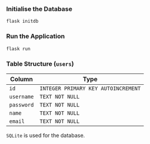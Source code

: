 ### Initialise the Database
```flask initdb```


### Run the Application
```flask run```


### Table Structure (`users`)
|   Column    |                Type                 |
| ----------- | ----------------------------------- |
| `id`        | `INTEGER PRIMARY KEY AUTOINCREMENT` |
| `username`  | `TEXT NOT NULL`                     |
| `password`  | `TEXT NOT NULL`                     |
| `name`      | `TEXT NOT NULL`                     |
| `email`     | `TEXT NOT NULL`                     |


`SQLite` is used for the database.